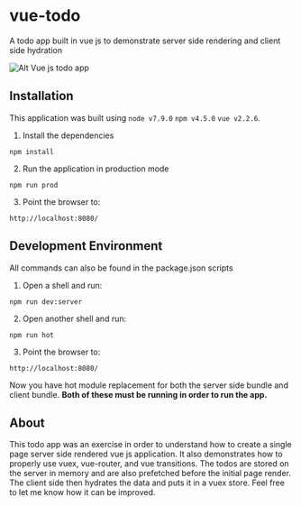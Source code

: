 # vue-todo
A todo app built in vue js to demonstrate server side rendering and client side hydration

![Alt Vue js todo app](http://i.imgur.com/CWI3nxW.png)

## Installation
This application was built using `node v7.9.0` `npm v4.5.0` `vue v2.2.6`.

1. Install the dependencies

```
npm install
```

2. Run the application in production mode

```
npm run prod
```

3. Point the browser to:

```
http://localhost:8080/
```

## Development Environment
All commands can also be found in the package.json scripts

1. Open a shell and run:

```
npm run dev:server
```

2. Open another shell and run:

```
npm run hot
```

3. Point the browser to:

```
http://localhost:8080/
```

Now you have hot module replacement for both the server side bundle and client bundle.
**Both of these must be running in order to run the app.**

## About
This todo app was an exercise in order to understand how to create a single page server side rendered vue js application.
It also demonstrates how to properly use vuex, vue-router, and vue transitions. The todos are stored on the server in memory and are also prefetched before the initial page render. The client side then hydrates the data and puts it in a vuex store. Feel free to let me know how it can be improved.
